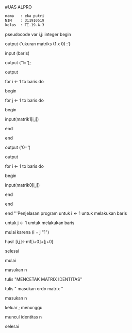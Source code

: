 #UAS ALPRO
```sh
nama   : eka putri
NIM    : 311910519
kelas  : TI.19.A.3
```
pseudocode
var i,j: integer
begin

output ('ukuran matriks (1 x 0) :')

input (baris)

output ('1=');

output

for i <- 1 to baris do

begin

for j <- 1 to baris do 

begin

input(matrik1[i,j])

end

end 

output ('0=')

output

for i <- 1 to baris do

begin 

input(matrik0[i,j])

end

end 

end 
'''Penjelasan program
untuk i <- 1 untuk melakukan baris 

untuk j <- 1 umtuk melakukan baris 

mulai
karena (i = j "1")

hasil [i,j]<-m1[i+0]+[j+0]

selesai

mulai

masukan n

tulis "MENCETAK MATRIX IDENTITAS"

tulis " masukan ordo matrix "

masukan n

keluar ; menunggu

muncul identitas n

selesai 
